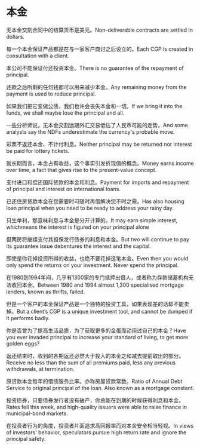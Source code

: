 # 本金

<p><span class="chinese">无本金交割合同中的结算货币是美元。</span><span class="english">Non-deliverable contracts are settled in dollars.</span></p>

<p><span class="chinese">每一个本金保证产品都是在与一家客户商讨之后设立的。</span><span class="english">Each CGP is created in consultation with a client.</span></p>

<p><span class="chinese">本公司不能保证付还投资本金。</span><span class="english">There is no guarantee of the repayment of principal.</span></p>

<p><span class="chinese">还款之后所剩的任何钱都可以用来减少本金。</span><span class="english">Any remaining money from the payment is used to reduce principal.</span></p>

<p><span class="chinese">如果我们把它变做公债，我们也许会丧失本金和一切。</span><span class="english">If we bring it into the funds, we shall maybe lose the principal and all.</span></p>

<p><span class="chinese">一些分析师说，无本金交割远期外汇交易低估了人民币可能的走势。</span><span class="english">And some analysts say the NDFs underestimate the currency's probable move.</span></p>

<p><span class="chinese">彩票不返还本金、不计付利息。</span><span class="english">Neither principal may be returned nor interest be paid for lottery tickets.</span></p>

<p><span class="chinese">就长期而言，本金占有收益，这个事实引发折现值的概念。</span><span class="english">Money earns income over time, a fact that gives rise to the present-value concept.</span></p>

<p><span class="chinese">支付进口和偿还国际贷款的本金和利息。</span><span class="english">Payment for imports and repayment of principal and interest on international loans.</span></p>

<p><span class="chinese">已还住房贷款本金在您需要时可随时再借解决您不时之需。</span><span class="english">Has also housing loan principal when you need to be ready to address your rainy day.</span></p>

<p><span class="chinese">只生单利，那意味利息与本金是分开计算的。</span><span class="english">It may earn simple interest, whichmeans the interest is figured on your principal alone</span></p>

<p><span class="chinese">但两房将继续支付其担保发行债券的利息和本金。</span><span class="english">But two will continue to pay its guarantee issue debentures the interest and the capital.</span></p>

<p><span class="chinese">即使是你花掉投资所得的收益，也绝不要花掉这笔本金。</span><span class="english">Even then you would only spend the returns on your investment. Never spend the principal.</span></p>

<p><span class="chinese">在1980到1994年间，几乎有1300家的专门抵押出借人，或者称为存款储蓄机构无法收回本金。</span><span class="english">Between 1980 and 1994 almost 1,300 specialised mortgage lenders, known as thrifts, failed.</span></p>

<p><span class="chinese">但是一个客户的本金保证产品是一个独特的投资工具，如果表现差的话却不能卖掉。</span><span class="english">But a client’s CGP is a unique investment tool, and cannot be dumped if it performs badly.</span></p>

<p><span class="chinese">你是否曾为了提高生活品质，为了获取更多的金蛋而动用过自己的本金？</span><span class="english">Have you ever invaded principal to increase your standard of living, to get more golden eggs?</span></p>

<p><span class="chinese">返还结束时，收到的各期返还必然大于投入的本金之和减去提前取出的部分。</span><span class="english">Receive no less than the sum of all premiums paid, less any previous withdrawals, at termination.</span></p>

<p><span class="chinese">原贷款本金每年的借债服务比率。亦称房屋贷款常数。</span><span class="english">Ratio of Annual Debt Service to original principal of the loan. Also known as a mortgage constant.</span></p>

<p><span class="chinese">投资债券，只要债券发行者没有破产，你总能在到期的时候获得利息和本金。</span><span class="english">Rates fell this week, and high-quality issuers were able to raise finance in municipal-bond markets.</span></p>

<p><span class="chinese">在投资者行为的角度，投资者片面追求高回报率而对本金安全相当轻视。</span><span class="english">In views of investors' behavior, speculators pursue high return rate and ignore the principal safety.</span></p>

